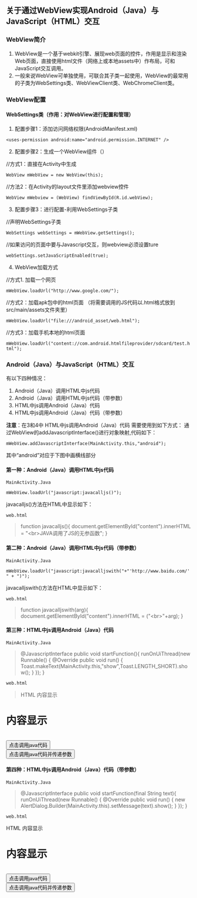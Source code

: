 ## 关于通过WebView实现Android（Java）与JavaScript（HTML）交互

### WebView简介
1. WebView是一个基于webkit引擎、展现web页面的控件，作用是显示和渲染Web页面，直接使用html文件（网络上或本地assets中）作布局，可和JavaScript交互调用。
2. 一般来说WebView可单独使用，可联合其子类一起使用，WebView的最常用的子类为WebSettings类、WebViewClient类、WebChromeClient类。

### WebView配置
#### WebSettings类（作用：对WebView进行配置和管理）
1.  配置步骤1：添加访问网络权限(AndroidManifest.xml)

`<uses-permission android:name="android.permission.INTERNET" />`

2. 配置步骤2：生成一个WebView组件（）

//方式1：直接在Activity中生成

`WebView mWebView = new WebView(this);`


//方法2：在Activity的layout文件里添加webview控件

`WebView mWebview = (WebView) findViewById(R.id.webView);`

3. 配置步骤3：进行配置-利用WebSettings子类

//声明WebSettings子类

`WebSettings webSettings = mWebView.getSettings();` 

//如果访问的页面中要与Javascript交互，则webview必须设置ture

`webSettings.setJavaScriptEnabled(true);`

4. WebView加载方式 

//方式1. 加载一个网页

`mWebView.loadUrl("http://www.google.com/"); `

//方式2：加载apk包中的html页面 （将需要调用的JS代码以.html格式放到src/main/assets文件夹里）

`mWebView.loadUrl("file:///android_asset/web.html"); `


//方式3：加载手机本地的html页面

`mWebView.loadUrl("content://com.android.htmlfileprovider/sdcard/test.html");`

### Android（Java）与JavaScript（HTML）交互
  有以下四种情况：
1. Android（Java）调用HTML中js代码
2. Android（Java）调用HTML中js代码（带参数）
3. HTML中js调用Android（Java）代码
4. HTML中js调用Android（Java）代码（带参数）

**注意**：在3和4中 HTML中js调用Android（Java）代码 需要使用到如下方式：
通过WebView的addJavascriptInterface()进行对象映射,代码如下：

`mWebView.addJavascriptInterface(MainActivity.this,"android");`

其中“android”对应于下图中画横线部分



#### 第一种：Android（Java）调用HTML中js代码
`MainActivity.Java`

`mWebView.loadUrl("javascript:javacalljs()");`

javacalljs()方法在HTML中显示如下：

`web.html`

> function javacalljs(){
    document.getElementById("content").innerHTML =
         "<br\>JAVA调用了JS的无参函数";
	}




#### 第二种：Android（Java）调用HTML中js代码（带参数）
`MainActivity.Java`

`mWebView.loadUrl("javascript:javacalljswith("+"'http://www.baidu.com/'" + ")");`

javacalljswith()方法在HTML中显示如下：

`web.html`

> function javacalljswith(arg){
    document.getElementById("content").innerHTML =
         ("<br\>"+arg);
	}
	




#### 第三种：HTML中js调用Android（Java）代码
`MainActivity.Java`

> @JavascriptInterface
	public void startFunction(){
    	runOnUiThread(new Runnable() {
        	@Override
        	public void run() {
Toast.makeText(MainActivity.this,"show",Toast.LENGTH_SHORT).show();
	       }
    });
}

`web.html`


> <body> HTML 内容显示 <br/>
<h1><div id="content">内容显示</div></h1>
<br/>
<input type="button"  value="点击调用java代码" onclick=
"android.startFunction()" />
<br/>
<input type="button"  value="点击调用java代码并传递参数" onclick=
"android.startFunction('http://www.baidu.com/')"  />
</body>




#### 第四种：HTML中js调用Android（Java）代码（带参数）
`MainActivity.Java`

> @JavascriptInterface
	public void startFunction(final String text){
    	runOnUiThread(new Runnable() {
       	 @Override
        public void run() {
new AlertDialog.Builder(MainActivity.this).setMessage(text).show();
        }
    });
}

`web.html`

<body>
HTML 内容显示 <br/>
<h1><div id="content">内容显示</div></h1>
<br/>
<input type="button"  value="点击调用java代码" onclick=
"android.startFunction()" />
<br/>
<input type="button"  value="点击调用java代码并传递参数" onclick=
"android.startFunction('http://www.baidu.com/')"  />
</body>

